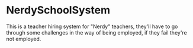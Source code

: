 # NerdySchoolSystem


This is a teacher hiring system for "Nerdy" teachers, they'll have to go through some challenges in the way of being employed, if they fail they're not employed. 
